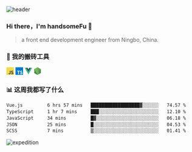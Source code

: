 ![header](https://raw.githubusercontent.com/fzq1998/fzq1998/master/header.png)

### Hi there，I'm handsomeFu 👋

> a front end development engineer from Ningbo, China.

### 🔧 我的搬砖工具
<code><img height="20" src="https://raw.githubusercontent.com/github/explore/80688e429a7d4ef2fca1e82350fe8e3517d3494d/topics/javascript/javascript.png" alt="javascript"></code>
<code><img height="20" src="https://raw.githubusercontent.com/github/explore/80688e429a7d4ef2fca1e82350fe8e3517d3494d/topics/typescript/typescript.png" alt="typescript"></code>
<code><img height="20" src="https://raw.githubusercontent.com/github/explore/80688e429a7d4ef2fca1e82350fe8e3517d3494d/topics/vue/vue.png" alt="vue"></code>
<code><img height="20" src="https://raw.githubusercontent.com/github/explore/80688e429a7d4ef2fca1e82350fe8e3517d3494d/topics/nodejs/nodejs.png" alt="nodejs"></code>



### 📊 这周我都写了什么
<!--START_SECTION:waka-->

```txt
Vue.js         6 hrs 57 mins   ██████████████████▓░░░░░░   74.57 %
TypeScript     1 hr 7 mins     ███░░░░░░░░░░░░░░░░░░░░░░   12.10 %
JavaScript     34 mins         █▓░░░░░░░░░░░░░░░░░░░░░░░   06.18 %
JSON           25 mins         █░░░░░░░░░░░░░░░░░░░░░░░░   04.53 %
SCSS           7 mins          ▒░░░░░░░░░░░░░░░░░░░░░░░░   01.41 %
```

<!--END_SECTION:waka-->


![expedition](https://raw.githubusercontent.com/fzq1998/fzq1998/master/expedition.gif)

